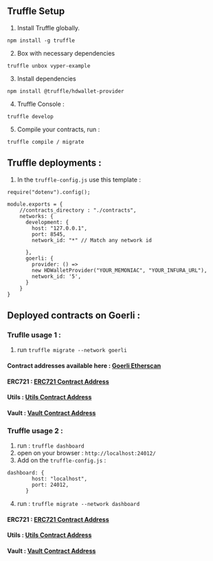 ## Truffle Setup 

1. Install Truffle globally.

`npm install -g truffle`

2. Box with necessary dependencies

`truffle unbox vyper-example`

3. Install dependencies 

``` npm install @truffle/hdwallet-provider ``` 

4. Truffle Console :

`truffle develop`

5. Compile your contracts, run :

`truffle compile / migrate`


## Truffle deployments :

1. In the ``` truffle-config.js ``` use this template : 

``` const HDWalletProvider = require('@truffle/hdwallet-provider');
require("dotenv").config();

module.exports = {
    //contracts_directory : "./contracts",
    networks: {
      development: {
        host: "127.0.0.1",
        port: 8545,
        network_id: "*" // Match any network id
        
      },
      goerli: {
        provider: () =>
        new HDWalletProvider("YOUR_MEMONIAC", "YOUR_INFURA_URL"),
        network_id: '5',
      }
    }
}
``` 
## Deployed contracts on Goerli : 

### Truflle usage 1 :   

1. run ``` truffle migrate --network goerli ``` 

#### Contract addresses available here : [Goerli Etherscan](https://goerli.etherscan.io/address/0xae8Cf2241562dA2453CbC77e408cfb52BBa0897e)

#### ERC721 : [ERC721 Contract Address](https://goerli.etherscan.io/address/0xae8Cf2241562dA2453CbC77e408cfb52BBa0897e)
#### Utils : [Utils Contract Address](https://goerli.etherscan.io/address/0xAA5201479713a4bF4214B548a7bA7D9EAc2791Df)
#### Vault : [Vault Contract Address](https://goerli.etherscan.io/address/0x853fcAEDff1650F8FC2E9810BC22B055F167d921)


### Truffle usage 2 :

1. run : ``` truffle dashboard ```
2. open on your browser : ``` http://localhost:24012/ ``` 
3. Add on the ``` truffle-config.js ``` : 

``` 
dashboard: {
        host: "localhost",
        port: 24012,
      }
```

4. run : ``` truffle migrate --network dashboard ``` 

#### ERC721 : [ERC721 Contract Address](https://goerli.etherscan.io/address/0x5420Ad5a0D61312f9DC531810E7961ea2643A36C)
#### Utils : [Utils Contract Address](https://goerli.etherscan.io/address/0x882cb75E2f4391E835Ecb998e8c5901F70E89A0F)
#### Vault : [Vault Contract Address](https://goerli.etherscan.io/address/0x1fdB4294da88B9F9bAc1D7B109ACa8b1B89CF429)



